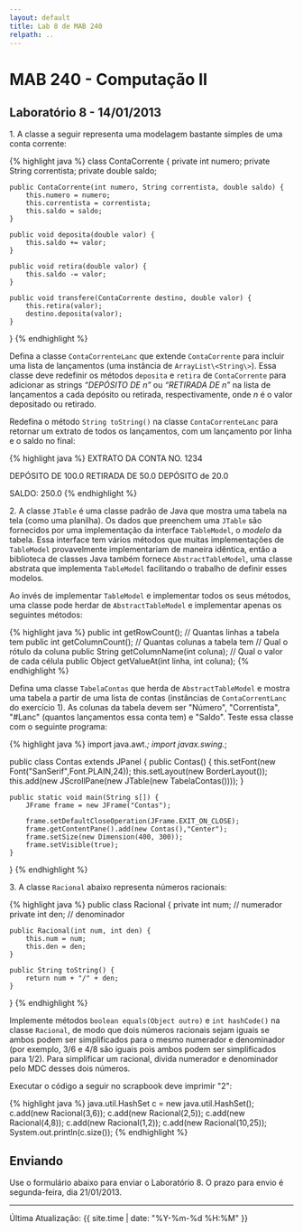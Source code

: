 ```yaml
---
layout: default
title: Lab 8 de MAB 240
relpath: ..
---
```


MAB 240 - Computação II
=======================

Laboratório 8 - 14/01/2013
--------------------------

1\. A classe a seguir representa uma modelagem bastante simples de uma conta
corrente:

{% highlight java %}
class ContaCorrente {
    private int numero;
    private String correntista;
    private double saldo;

    public ContaCorrente(int numero, String correntista, double saldo) {
        this.numero = numero;
        this.correntista = correntista;
        this.saldo = saldo;
    }

    public void deposita(double valor) {
        this.saldo += valor;
    }

    public void retira(double valor) {
        this.saldo -= valor;
    }

    public void transfere(ContaCorrente destino, double valor) {
        this.retira(valor);
        destino.deposita(valor);
    }
}
{% endhighlight %}

Defina a classe `ContaCorrenteLanc` que extende `ContaCorrente` para incluir
uma lista de lançamentos (uma instância de `ArrayList\<String\>`). Essa
classe deve redefinir os métodos `deposita` e `retira` de `ContaCorrente` para
adicionar as strings *“DEPÓSITO DE n”* ou *“RETIRADA DE n”* na lista de
lançamentos a cada depósito ou retirada, respectivamente, onde $n$ é o
valor depositado ou retirado.

Redefina o método `String toString()` na classe `ContaCorrenteLanc` para retornar
um extrato de todos os lançamentos, com um lançamento por linha e o saldo no final:

{% highlight java %}
EXTRATO DA CONTA NO. 1234

DEPÓSITO DE 100.0
RETIRADA DE 50.0
DEPÓSITO de 20.0

SALDO: 250.0
{% endhighlight %}

2\. A classe `JTable` é uma classe padrão de Java que mostra uma tabela na tela (como uma planilha).
Os dados que preenchem uma `JTable` são fornecidos por uma implementação da interface `TableModel`,
o *modelo* da tabela. Essa interface tem vários métodos que muitas implementações de `TableModel` 
provavelmente implementariam de maneira idêntica, então a biblioteca de classes Java também fornece
`AbstractTableModel`, uma classe abstrata que implementa `TableModel` facilitando o trabalho de
definir esses modelos. 

Ao invés de implementar `TableModel` e implementar todos os seus métodos, uma classe pode herdar de
`AbstractTableModel` e implementar apenas os seguintes métodos:

{% highlight java %}
public int getRowCount();       // Quantas linhas a tabela tem
public int getColumnCount();    // Quantas colunas a tabela tem
// Qual o rótulo da coluna
public String getColumnName(int coluna);
// Qual o valor de cada célula
public Object getValueAt(int linha, int coluna);
{% endhighlight %}

Defina uma classe `TabelaContas` que herda de `AbstractTableModel` e mostra uma tabela a partir de uma
lista de contas (instâncias de `ContaCorrentLanc` do exercício 1). As colunas da tabela devem ser "Número", "Correntista",
"#Lanc" (quantos lançamentos essa conta tem) e "Saldo". Teste essa classe com o seguinte programa:

{% highlight java %}
import java.awt.*;
import javax.swing.*;

public class Contas extends JPanel {
    public Contas() {
        this.setFont(new Font("SanSerif",Font.PLAIN,24));
        this.setLayout(new BorderLayout());
        this.add(new JScrollPane(new JTable(new TabelaContas())));
    }
   
    public static void main(String s[]) {
        JFrame frame = new JFrame("Contas");
       
        frame.setDefaultCloseOperation(JFrame.EXIT_ON_CLOSE);
        frame.getContentPane().add(new Contas(),"Center");
        frame.setSize(new Dimension(400, 300));
        frame.setVisible(true);
    }
}
{% endhighlight %}

3\. A classe `Racional` abaixo representa números racionais:

{% highlight java %}
public class Racional {
    private int num; // numerador
    private int den; // denominador

    public Racional(int num, int den) {
        this.num = num;
        this.den = den;
    }

    public String toString() {
        return num + "/" + den;
    }
}
{% endhighlight %}

Implemente métodos `boolean equals(Object outro)` e `int hashCode()` na classe `Racional`,
de modo que dois números racionais sejam iguais se ambos podem ser simplificados para
o mesmo numerador e denominador (por exemplo, 3/6 e 4/8 são iguais pois ambos podem ser
simplificados para 1/2). Para simplificar um racional, divida numerador e denominador pelo
MDC desses dois números.

Executar o código a seguir no scrapbook deve imprimir "2":

{% highlight java %}
java.util.HashSet<Racional> c = new java.util.HashSet<Racional>();
c.add(new Racional(3,6));
c.add(new Racional(2,5));
c.add(new Racional(4,8));
c.add(new Racional(1,2));
c.add(new Racional(10,25));
System.out.println(c.size());
{% endhighlight %}

Enviando
--------

Use o formulário abaixo para enviar o Laboratório 8. O prazo para envio é segunda-feira, dia 21/01/2013.

<script type="text/javascript" src="http://form.jotformz.com/jsform/30125949049659">
// dummy
</script>

* * * * *

Última Atualização: {{ site.time | date: "%Y-%m-%d %H:%M" }}
